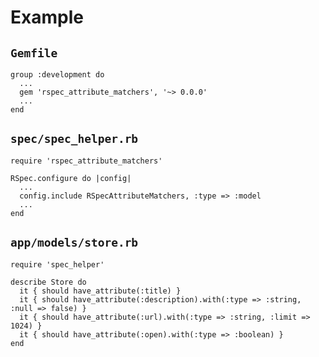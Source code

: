 # Example

## `Gemfile`
    group :development do
      ...
      gem 'rspec_attribute_matchers', '~> 0.0.0'
      ...
    end

## `spec/spec_helper.rb`

	require 'rspec_attribute_matchers'

	RSpec.configure do |config|
	  ...
	  config.include RSpecAttributeMatchers, :type => :model
	  ...
	end


## `app/models/store.rb`

	require 'spec_helper'

	describe Store do
	  it { should have_attribute(:title) }
	  it { should have_attribute(:description).with(:type => :string, :null => false) }
	  it { should have_attribute(:url).with(:type => :string, :limit => 1024) }
	  it { should have_attribute(:open).with(:type => :boolean) }
	end

